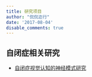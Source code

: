 ```yaml
---
title: 研究项目
author: "侃侃迩行"
date: '2017-08-04'
disable_comments: true
---
```


## 自闭症相关研究
- [自闭症视觉认知的神经模式研究](../research/asd_vision/)
